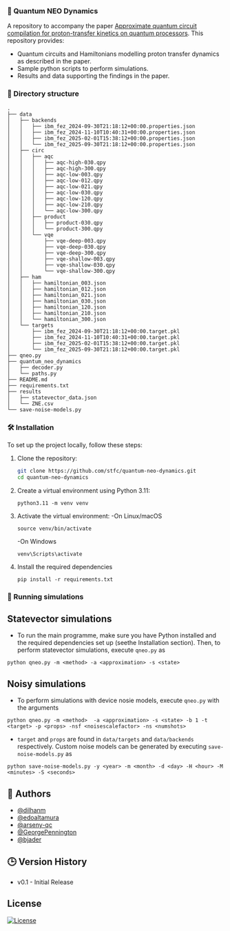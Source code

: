 ### 🧪 Quantum NEO Dynamics

A repository to accompany the paper [Approximate quantum circuit compilation for proton-transfer kinetics on quantum processors](https://doi.org/10.48550/arXiv.2507.08996). This repository provides:

* Quantum circuits and Hamiltonians modelling proton transfer dynamics as described in the paper.
* Sample python scripts to perform simulations.
* Results and data supporting the findings in the paper.

### 📁 Directory structure
```
.
├── data
│   ├── backends
│   │   ├── ibm_fez_2024-09-30T21:18:12+00:00.properties.json
│   │   ├── ibm_fez_2024-11-10T10:40:31+00:00.properties.json
│   │   ├── ibm_fez_2025-02-01T15:38:12+00:00.properties.json
│   │   └── ibm_fez_2025-09-30T21:18:12+00:00.properties.json
│   ├── circ
│   │   ├── aqc
│   │   │   ├── aqc-high-030.qpy
│   │   │   ├── aqc-high-300.qpy
│   │   │   ├── aqc-low-003.qpy
│   │   │   ├── aqc-low-012.qpy
│   │   │   ├── aqc-low-021.qpy
│   │   │   ├── aqc-low-030.qpy
│   │   │   ├── aqc-low-120.qpy
│   │   │   ├── aqc-low-210.qpy
│   │   │   └── aqc-low-300.qpy
│   │   ├── product
│   │   │   ├── product-030.qpy
│   │   │   └── product-300.qpy
│   │   └── vqe
│   │       ├── vqe-deep-003.qpy
│   │       ├── vqe-deep-030.qpy
│   │       ├── vqe-deep-300.qpy
│   │       ├── vqe-shallow-003.qpy
│   │       ├── vqe-shallow-030.qpy
│   │       └── vqe-shallow-300.qpy
│   ├── ham
│   │   ├── hamiltonian_003.json
│   │   ├── hamiltonian_012.json
│   │   ├── hamiltonian_021.json
│   │   ├── hamiltonian_030.json
│   │   ├── hamiltonian_120.json
│   │   ├── hamiltonian_210.json
│   │   └── hamiltonian_300.json
│   └── targets
│       ├── ibm_fez_2024-09-30T21:18:12+00:00.target.pkl
│       ├── ibm_fez_2024-11-10T10:40:31+00:00.target.pkl
│       ├── ibm_fez_2025-02-01T15:38:12+00:00.target.pkl
│       └── ibm_fez_2025-09-30T21:18:12+00:00.target.pkl
├── qneo.py
├── quantum_neo_dynamics
│   ├── decoder.py
│   └── paths.py
├── README.md
├── requirements.txt
├── results
│   ├── statevector_data.json
│   └── ZNE.csv
└── save-noise-models.py
```


### 🛠️ Installation

To set up the project locally, follow these steps:

1. Clone the repository:
   ```bash
   git clone https://github.com/stfc/quantum-neo-dynamics.git
   cd quantum-neo-dynamics
   ```
2. Create a virtual environment using Python 3.11:
   ```
   python3.11 -m venv venv
   ```
3. Activate the virtual environment:
   -On Linux/macOS
   ```
   source venv/bin/activate
   ```
   -On Windows
   ```
   venv\Scripts\activate
   ```
4. Install the required dependencies
   ```
   pip install -r requirements.txt
   ```
   
### 🚀 Running simulations

## Statevector simulations

* To run the main programme, make sure you have Python installed and the required dependencies set up (seethe Installation section). Then, to perform statevector simulations, execute `qneo.py` as
```
python qneo.py -m <method> -a <approximation> -s <state>
```

## Noisy simulations

* To perform simulations with device nosie models, execute `qneo.py` with the arguments
```
python qneo.py -m <method>  -a <approximation> -s <state> -b 1 -t <target> -p <props> -nsf <noisescalefactor> -ns <numshots>
```
* `target` and `props` are found in `data/targets` and `data/backends` respectively. Custom noise models can be generated by executing `save-noise-models.py` as
```
python save-noise-models.py -y <year> -m <month> -d <day> -H <hour> -M <minutes> -S <seconds>
```
## 👥 Authors

- [@dilhanm](https://github.com/DilhanM)
- [@edoaltamura](https://github.com/edoaltamura)
- [@arseny-qc](https://github.com/arseny-qc)
- [@GeorgePennington](https://github.com/GeorgePennington)
- [@bjader](https://github.com/bjader)

## 🕒 Version History

* v0.1 - Initial Release

## License

[![License](https://img.shields.io/badge/License-Apache_2.0-blue.svg)](https://opensource.org/licenses/Apache-2.0)

